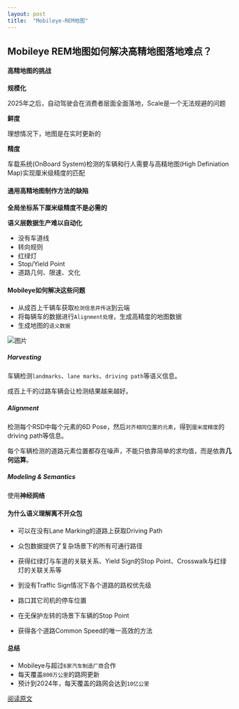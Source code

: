 ```yaml
---
layout: post
title:  "Mobileye-REM地图"
---
```


## Mobileye REM地图如何解决高精地图落地难点？

#### 高精地图的挑战

**规模化**

2025年之后，自动驾驶会在消费者层面全面落地，Scale是一个无法规避的问题

**鲜度**

理想情况下，地图是在实时更新的

**精度**

车载系统(OnBoard System)检测的车辆和行人需要与高精地图(High Definiation Map)实现厘米级精度的匹配




#### 通用高精地图制作方法的缺陷

**全局坐标系下厘米级精度不是必需的**

**语义层数据生产难以自动化**

* 没有车道线
* 转向规则
* 红绿灯
* Stop/Yield Point
* 道路几何、限速、文化



#### Mobileye如何解决这些问题

* 从成百上千辆车获取`检测信息并传送`到云端
* 将每辆车的数据进行`Alignment处理`，生成高精度的地图数据
* 生成地图的`语义数据`

![图片](https://mmbiz.qpic.cn/mmbiz_png/hcvXjXPVObrRE1hMbFh68bv3ZqljkL13gHVusTvAia4GyEZMQAVAdf7AKrA9iaWslGOfGkgSzGALqZIXTicGMTRAQ/640?wx_fmt=png&tp=webp&wxfrom=5&wx_lazy=1&wx_co=1)


##### Harvesting

车辆检测`landmarks`、`lane marks`、`driving path`等语义信息。

成百上千的过路车辆会让检测结果越来越好。

##### Alignment

检测每个RSD中每个元素的6D Pose，然后`对齐相同位置的元素`，得到`厘米度精度`的driving path等信息。

每个车辆检测的道路元素位置都存在噪声，不能只依靠简单的求均值，而是依靠**几何运算**。

##### Modeling & Semantics

使用**神经网络**



#### 为什么语义理解离不开众包

* 可以在没有Lane Marking的道路上获取Driving Path

* 众包数据提供了复杂场景下的所有可通行路径

* 获得红绿灯与车道的关联关系、Yield Sign的Stop Point、Crosswalk与红绿灯的关联关系等
* 到没有Traffic Sign情况下各个道路的路权优先级

* 路口其它司机的停车位置
* 在无保护左转的场景下车辆的Stop Point
* 获得各个道路Common Speed的唯一高效的方法



#### 总结

* Mobileye与超过`6家汽车制造厂商`合作
* 每天覆盖`800万公里`的路网更新
* 预计到2024年，每天覆盖的路网会达到`10亿公里`



[阅读原文](https://mp.weixin.qq.com/s/P-InX0BuLp1UIkuSFAyUBA)
